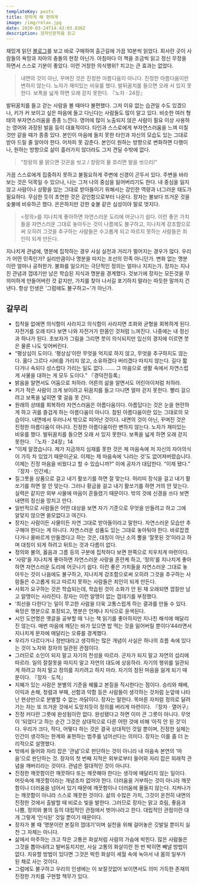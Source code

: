 ```yaml
---
templateKey: posts
title: 편하게 해 편하게
image: /img/relax.jpg
date: 2020-03-24T14:43:03.836Z
description: 장자인문학을 읽고
---
```

재밌게 읽던 [블로그](https://brunch.co.kr/@devbro/58)를 보고 바로 구매하여 출근길에 가끔 10분씩 읽었다. 회사란 곳이 사람들의 욕망과 자아의 충돌의 현장 아닌가. 아침마다 이 책을 조금씩 읽고 정신 무장을 하면서 스스로 기분이 좋았다. 이런 거창한 의식행위? 치고는 큰 효과는 없었다.





> 내면의 것이 아닌, 꾸며진 것은 진정한 아름다움이 아니다. 진정한 아름다움이란 변하지 않는다. 노자가 재미있는 비유를 했다. 발뒤꿈치를 들으면 오래 서 있지 못한다. 보폭을 넓게 하면 오래 걷지 못한다. 『노자 · 24장』

발뒤꿈치를 들고 걷는 사람을 볼 때마다 불편했다. 그저 이유 없는 습관일 수도 있겠으나, 키가 커 보이고 싶은 마음에 들고 다닌다는 사람들도 많이 알고 있다. 비슷한 여러 형태의 부자연스러움을 종종 느낀다. 영어에 많이 노출되지 않은 사람이 필요 이상 사용하는 영어와 과장된 발음 등이 대표적이다. 타인과 스스로에게 부자연스러움을 느껴 미칠 것만 같을 때가 종종 있다. 본인이 마음에 들지 못한 타인과 자신의 모습도 있는 그대로 받아 드릴 줄 알아야 한다. 어차피 못 감춘다. 본인이 원하는 방향으로 변화하면 다행이나, 원하는 방향으로 삶이 흘러가지 않더라도 그저 견딜 수밖에 없다.





> “창랑의 물 맑으면 갓끈을 씻고 / 창랑의 물 흐리면 발을 씻으리!”

가끔 스스로에게 집중하지 못하고 불필요하게 주변에 신경이 곤두서 있다. 주변을 바라보는 것은 덕목일 수 있으나, 나는 그저 나의 중심을 잃어버리기도 한다. 내 중심을 잃지 않고 사람이나 상황을 있는 그대로 받아들이기 위해서는 강인한 역량과 너그러운 태도가 필요하다. 무심한 듯이 초연한 것은 강인함으로부터 나온다. 장자는 불보다 뜨거운 것을 숯불에 비유하곤 했다. 은은하지만 강한 숯불 같은 심성이야 말로 멋지다.





> <정의>를 지나치게 좋아하면 자연스러운 도리에 어긋나기 쉽다. 이런 좋은 가치들을 자연스러운 그대로 놓아두는 것이 나름에도 불구하고, 지나치게 강조함으로써 오히려 그것을 추구하는 사람들은 수고롭게 되고 따르지 못하는 사람들은 죄인이 되게 만든다.

지나치게 관념에, 명분에 집착하는 경우 사실 실천과 거리가 멀어지는 경우가 많다. 우리가 어떤 민족인가? 실리만큼이나 명분을 따지는 조선의 민족 아니던가. 변화 없는 명분이란 얼마나 공허한가. 불화를 일으키는 극단적인 정의는 얼마나 지치는가. 장자는 지나친 관념과 껍데기만 남은 학습된 지식과 명분을 경계했다. 것보기에 장자는 모든것을 무의미하게 만들어버린 것 같지만,  가치를 찾아 나서길 포기하지 말라는 따듯한 말까지 건낸다. 항상 인생은 '그럼에도 불구하고~'가 아닌가.

## 갈무리

* 집착을 없애면 의식함이 사라지고 의식함이 사라지면 조화와 균형을 회복하게 된다. 자전거를 오래 타다 보면 나와 자전거가 한몸인 것처럼 느껴진다. 나중에는 내 정신과 하나가 된다. 초보자가 그림을 그리면 붓이 의식되지만 입신의 경지에 이르면 붓은 물론 나도 잊어버린다.
* “평상심이 도이다. ‘평상심’이란 무엇을 억지로 하지 않고, 무엇을 추구하지도 않는다. 옳다 그르다 시비를 가리지 않고, 소유하겠다 버리겠다 따지지 않는다. 길다 짧다거나 속되다 성스럽다 가리는 일도 없다. …… 그 마음으로 생활 속에서 자연스럽게 사물을 대하는 게 모두 도이다.” 『경덕전등록』
* 밝음을 알면서도 어둠으로 처하라. 어른의 삶을 알면서도 어린아이처럼 처하라.
* 키가 작은 사람이 크게 보이려고 뒤꿈치를 들고 다니면 얼마 걷지 못한다. 빨리 걸으려고 보폭을 넓히면 몇 걸음 못 간다.
* 원래의 상태를 회복하라 자연스러움은 아름다움이다. 아름답다는 것은 눈을 현란하게 하고 귀를 즐겁게 하는 아름다움이 아니다. 참된 아름다움이란 있는 그대로의 모습이다. 내면에서 우러나서 밖으로 피어난 것이다. 내면의 것이 아닌, 꾸며진 것은 진정한 아름다움이 아니다. 진정한 아름다움이란 변하지 않는다. 노자가 재미있는 비유를 했다. 발뒤꿈치를 들으면 오래 서 있지 못한다. 보폭을 넓게 하면 오래 걷지 못한다. 『노자 · 24장』14
* “이제 알겠습니다. 제가 지금까지 심재를 못한 것은 제 마음속에 저 자신의 자아의식이 가득 차 있었기 때문이군요. 이제는 제 마음속에 ‘나라는 것’도 없어져버렸습니다. 이제는 진정 마음을 비웠다고 할 수 있습니까?” 이에 공자가 대답한다. “이제 됐다.” 『장자 · 인간세』
* 질그릇을 상품으로 걸고 내기 활쏘기를 하면 잘 맞는다. 허리띠 장식을 걸고 내기 활쏘기를 하면 잘 안 맞는다. 그러나 황금을 걸고 내기 활쏘기를 하면 거의 안 맞는다. 실력은 같지만 외부 사물에 마음이 흔들렸기 때문이다. 밖의 것에 신경을 쓰다 보면 내면의 정신을 망치고 만다.
* 일반적으로 사람들은 어떤 대상을 보면 자기 기준으로 무엇을 만들려고 하고 그에 알맞지 않으면 쓸모없다고 여긴다.
* 장자는 사람이든 사물이든 자연 그대로 받아들이라고 말한다. 자연스러운 모습만 추구해야 한다는 게 아니다. 자연스러운 성품도 있는 그대로 놓아둬야 한다. 바로잡겠다거나 올바르게 만들겠다고 하는 것은, 대칭이 아닌 소의 뿔을 ‘잘못된 것’이라고 하며 대칭이 되게 하려고 뒤트는 것과 다름이 없다.
* 정의와 불의, 옳음과 그름 등의 구분에 집착하다 보면 한쪽으로 치우치게 마련이다.
* ‘사랑’을 지나치게 좋아하면 자연스러운 사랑을 혼란케 하고, ‘정의’를 지나치게 좋아하면 자연스러운 도리에 어긋나기 쉽다. 이런 좋은 가치들을 자연스러운 그대로 놓아두는 것이 나음에도 불구하고, 지나치게 강조함으로써 오히려 그것을 추구하는 사람들은 수고롭게 되고 따르지 못하는 사람들은 죄인이 되게 만든다.
* 사회가 요구하는 것은 학습되는데, 학습된 것이 소화가 안 된 채 오래되면 껍질만 남고 알맹이는 사라진다. 장자는 이런 알맹이 없는 껍데기를 부정했다.
* ‘최선을 다한다’는 일이 무고한 사람을 더욱 고통스럽게 하는 결과를 만들 수 있다. 욕망은 명분으로 포장되고, 명분은 언제나 지식으로 윤색된다.
* 시인 도연명은 옛글을 공부할 때 ‘나는 책 읽기를 좋아하지만 지나친 해석에 매달리진 않는다. 매번 마음에 깨닫는 바가 있으면 밥 먹는 것을 잃어버릴 뿐이다’44라면서 지나치게 문자에 매달리는 오류를 경계했다.
* 우리가 다르다거나 정반대라고 생각하는 많은 개념이 사실은 하나의 흐름 속에 있다는 것이 노자와 장자의 일관된 관점이다.
* 그러므로 소인이 되지 말고 자기의 천성을 따르라. 군자가 되지 말고 자연의 섭리에 따르라. 일의 잘잘못을 따지지 말고 자연의 대도에 상응하라. 자기의 행위를 일관되게 하려고 하지 말고 정의를 지키려고 하지 마라. 자기의 참된 마음을 잃게 되기 때문이다. 『장자 · 도척』
* 지혜가 있는 사람은 분별의 기준을 꿰뚫고 본질을 직시한다는 점이다. 승리와 패배, 이익과 손해, 청렴과 부패, 선함과 악함 등은 사람들이 생각하는 것처럼 눈앞에 나타난 현상만으로 분별할 수 없는 까닭이다. 장자는 말한다. 목마른 자처럼 정의로 달려가는 자는 또 뜨거운 것에서 도망치듯이 정의를 버리게 마련이다. 『장자 · 열어구』
* 진정 커다란 그릇에 완성됨이란 없다. 완성됐다고 하면 이미 큰 그릇이 아니다. 무엇이 ‘되었다’고 하는 순간 그것은 상대적으로 다른 어떤 것에 비해 ‘아직 안 된 것’이다. 우리가 크다, 작다, 어떻다 하는 것은 결국 상대적인 것일 뿐이며, 진정한 실체는 인간이 생각하는 한계와 표현하는 범주를 넘어선다는 의미다. 장자는 이를 좀 더 논리적으로 설명했다.
* 밖에서 들어와 자리 잡은 ‘관념’으로 판단하는 것이 아니라 내 마음속 본연의 ‘마음’으로 판단하는 것. 장자의 첫 번째 지적은 외부로부터 들어와 자리 잡은 외래적 관념을 깨버리라는 것이다. 관념은 절대적인 것이 아니다.
* 진정한 깨끗함이란 깨끗하다 또는 깨끗해야 한다는 생각에 매달리지 않는 일이다. 머릿속에 깨끗함이라는 개념조차 없어야 한다. 더러움을 거부하는 것이 아니라 깨끗함이나 더러움을 넘어서 있기 때문에 깨끗함이나 더러움에 물들지 않는다. 지켜나가는 깨끗함이 아니라 스스로 깨끗한 것이다. 삶의 수많은 가치, 그것이 온전히 내면의 진정한 것에서 출발할 때 비로소 빛을 발한다. 그러므로 장자는 맑고 흐림, 좋음과 나쁨, 정의와 불의 등의 대립적인 관점에서 벗어나라고 한다. 대립적인 관점이란 대개 그렇게 ‘인식된’ 것일 뿐이기 때문이다.
* 장자가 볼 때 ‘명분이란 본질의 껍데기’이며 실천을 위해 걸어놓은 깃발일 뿐이지 실천 그 자체는 아니다.
* 삶에서 마주하는 크고 작은 고통은 화살처럼 사람의 가슴에 박힌다. 많은 사람들은 그것을 뽑아내려고 발버둥치지만, 사실 고통의 화살이란 한 번 박히면 빼낼 방법이 없다. 치유할 방법이 있다면 그것은 박힌 화살이 세월 속에 녹아서 내 몸의 일부가 된 채로 사는 것이다.
* 그럼에도 불구하고 우리의 인생에는 이 보잘것없어 보이면서도 의미 가득한 존재의 진정한 가치를 구현할 책무가 있다.
